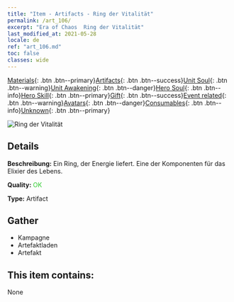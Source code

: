 ```yaml
---
title: "Item - Artifacts - Ring der Vitalität"
permalink: /art_106/
excerpt: "Era of Chaos  Ring der Vitalität"
last_modified_at: 2021-05-28
locale: de
ref: "art_106.md"
toc: false
classes: wide
---
```

 [Materials](/ItemsDE/){: .btn .btn--primary}[Artifacts](/ItemsDE/Artifacts/){: .btn .btn--success}[Unit Soul](/ItemsDE/UnitSoul/){: .btn .btn--warning}[Unit Awakening](/ItemsDE/UnitAwakening/){: .btn .btn--danger}[Hero Soul](/ItemsDE/HeroSoul/){: .btn .btn--info}[Hero Skill](/ItemsDE/HeroSkill/){: .btn .btn--primary}[Gift](/ItemsDE/Gift/){: .btn .btn--success}[Event related](/ItemsDE/Events/){: .btn .btn--warning}[Avatars](/ItemsDE/Avatars/){: .btn .btn--danger}[Consumables](/ItemsDE/Consumables/){: .btn .btn--info}[Unknown](/ItemsDE/Unknown/){: .btn .btn--primary}

 ![Ring der Vitalität](/images/t/artifact_40111.png)

## Details
 **Beschreibung:** Ein Ring, der Energie liefert. Eine der Komponenten für das Elixier des Lebens.

 **Quality:** <span style="color: #32CD32">OK</span>

 **Type:** Artifact

## Gather

*    Kampagne 
*    Artefaktladen 
*    Artefakt 

## This item contains:

  None

